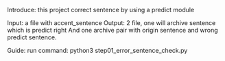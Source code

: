Introduce:
    this project correct sentence by using a predict module

Input: a file with accent_sentence
Output: 2 file, one will archive sentence which is predict right
        And one archive pair with origin sentence and wrong predict sentence.

Guide:
    run command: python3 step01_error_sentence_check.py